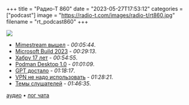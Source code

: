 +++
title = "Радио-Т 860"
date = "2023-05-27T17:53:12"
categories = ["podcast"]
image = "https://radio-t.com/images/radio-t/rt860.jpg"
filename = "rt_podcast860"
+++

![](https://radio-t.com/images/radio-t/rt860.jpg)

- [Mimestream вышел](https://mimestream.com/blog/whats-new-in-1.0) - *00:05:44*.
- [Microsoft Build 2023](https://www.theverge.com/23734104/microsoft-build-2023-ai-bing-copilot) - *00:29:13*.
- [Хабру 17 лет](https://habr.com/ru/companies/habr/articles/737764/) - *00:54:55*.
- [Podman Desktop 1.0](https://developers.redhat.com/articles/2023/05/23/podman-desktop-now-generally-available) - *01:01:09*.
- [GPT достало](https://mkbaio.substack.com/p/please-stop-sending-me-emails-written) - *01:18:17*.
- [VPN не надо использовать](https://gist.github.com/joepie91/5a9909939e6ce7d09e29) - *01:28:21*.
- [Темы слушателей](https://radio-t.com/p/2023/05/23/prep-860/) - *01:46:35*.


[аудио](https://cdn.radio-t.com/rt_podcast860.mp3) • [лог чата](https://chat.radio-t.com/logs/radio-t-860.html)
<audio src="https://cdn.radio-t.com/rt_podcast860.mp3" preload="none"></audio>
